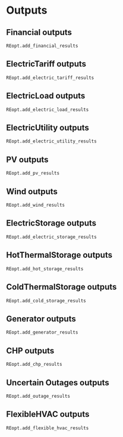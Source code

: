 # Outputs

## Financial outputs
```@docs
REopt.add_financial_results
```

## ElectricTariff outputs
```@docs
REopt.add_electric_tariff_results
```

## ElectricLoad outputs
```@docs
REopt.add_electric_load_results
```

## ElectricUtility outputs
```@docs
REopt.add_electric_utility_results
```

## PV outputs
```@docs
REopt.add_pv_results
```

## Wind outputs
```@docs
REopt.add_wind_results
```

## ElectricStorage outputs
```@docs
REopt.add_electric_storage_results
```

## HotThermalStorage outputs
```@docs
REopt.add_hot_storage_results
```

## ColdThermalStorage outputs
```@docs
REopt.add_cold_storage_results
```

## Generator outputs
```@docs
REopt.add_generator_results
```

## CHP outputs
```@docs
REopt.add_chp_results
```

## Uncertain Outages outputs
```@docs
REopt.add_outage_results
```

## FlexibleHVAC outputs
```@docs
REopt.add_flexible_hvac_results
```

